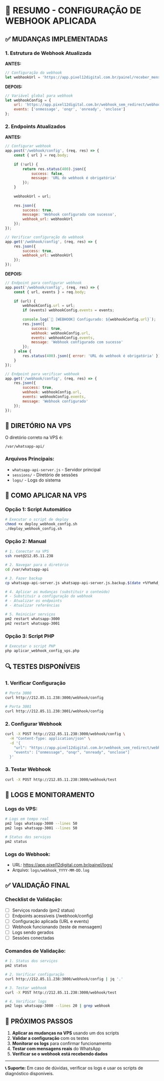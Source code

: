 # 🎯 RESUMO - CONFIGURAÇÃO DE WEBHOOK APLICADA

## ✅ **MUDANÇAS IMPLEMENTADAS**

### **1. Estrutura de Webhook Atualizada**

**ANTES:**
```javascript
// Configuração do webhook
let webhookUrl = 'https://app.pixel12digital.com.br/painel/receber_mensagem_ana_local.php';
```

**DEPOIS:**
```javascript
// Variável global para webhook
let webhookConfig = {
    url: 'https://app.pixel12digital.com.br/webhook_sem_redirect/webhook.php',
    events: ['onmessage', 'onqr', 'onready', 'onclose']
};
```

### **2. Endpoints Atualizados**

**ANTES:**
```javascript
// Configurar webhook
app.post('/webhook/config', (req, res) => {
    const { url } = req.body;
    
    if (!url) {
        return res.status(400).json({
            success: false,
            message: 'URL do webhook é obrigatória'
        });
    }
    
    webhookUrl = url;
    
    res.json({
        success: true,
        message: 'Webhook configurado com sucesso',
        webhook_url: webhookUrl
    });
});

// Verificar configuração do webhook
app.get('/webhook/config', (req, res) => {
    res.json({
        success: true,
        webhook_url: webhookUrl
    });
});
```

**DEPOIS:**
```javascript
// Endpoint para configurar webhook
app.post('/webhook/config', (req, res) => {
    const { url, events } = req.body;
    
    if (url) {
        webhookConfig.url = url;
        if (events) webhookConfig.events = events;
        
        console.log(`🔗 [WEBHOOK] Configurado: ${webhookConfig.url}`);
        res.json({
            success: true,
            webhook: webhookConfig.url,
            events: webhookConfig.events,
            message: 'Webhook configurado com sucesso'
        });
    } else {
        res.status(400).json({ error: 'URL do webhook é obrigatória' });
    }
});

// Endpoint para verificar webhook
app.get('/webhook/config', (req, res) => {
    res.json({
        success: true,
        webhook: webhookConfig.url,
        events: webhookConfig.events,
        message: 'Webhook configurado'
    });
});
```

## 🎯 **DIRETÓRIO NA VPS**

O diretório correto na VPS é:
```
/var/whatsapp-api/
```

### **Arquivos Principais:**
- `whatsapp-api-server.js` - Servidor principal
- `sessions/` - Diretório de sessões
- `logs/` - Logs do sistema

## 🚀 **COMO APLICAR NA VPS**

### **Opção 1: Script Automático**
```bash
# Executar o script de deploy
chmod +x deploy_webhook_config.sh
./deploy_webhook_config.sh
```

### **Opção 2: Manual**
```bash
# 1. Conectar na VPS
ssh root@212.85.11.238

# 2. Navegar para o diretório
cd /var/whatsapp-api

# 3. Fazer backup
cp whatsapp-api-server.js whatsapp-api-server.js.backup.$(date +%Y%m%d_%H%M%S)

# 4. Aplicar as mudanças (substituir o conteúdo)
# - Substituir a configuração do webhook
# - Atualizar os endpoints
# - Atualizar referências

# 5. Reiniciar serviços
pm2 restart whatsapp-3000
pm2 restart whatsapp-3001
```

### **Opção 3: Script PHP**
```bash
# Executar o script PHP
php aplicar_webhook_config_vps.php
```

## 🔍 **TESTES DISPONÍVEIS**

### **1. Verificar Configuração**
```bash
# Porta 3000
curl http://212.85.11.238:3000/webhook/config

# Porta 3001
curl http://212.85.11.238:3001/webhook/config
```

### **2. Configurar Webhook**
```bash
curl -X POST http://212.85.11.238:3000/webhook/config \
  -H "Content-Type: application/json" \
  -d '{
    "url": "https://app.pixel12digital.com.br/webhook_sem_redirect/webhook.php",
    "events": ["onmessage", "onqr", "onready", "onclose"]
  }'
```

### **3. Testar Webhook**
```bash
curl -X POST http://212.85.11.238:3000/webhook/test
```

## 📝 **LOGS E MONITORAMENTO**

### **Logs do VPS:**
```bash
# Logs em tempo real
pm2 logs whatsapp-3000 --lines 50
pm2 logs whatsapp-3001 --lines 50

# Status dos serviços
pm2 status
```

### **Logs do Webhook:**
- URL: https://app.pixel12digital.com.br/painel/logs/
- Arquivo: `logs/webhook_YYYY-MM-DD.log`

## ✅ **VALIDAÇÃO FINAL**

### **Checklist de Validação:**
- [ ] Serviços rodando (pm2 status)
- [ ] Endpoints acessíveis (/webhook/config)
- [ ] Configuração aplicada (URL e events)
- [ ] Webhook funcionando (teste de mensagem)
- [ ] Logs sendo gerados
- [ ] Sessões conectadas

### **Comandos de Validação:**
```bash
# 1. Status dos serviços
pm2 status

# 2. Verificar configuração
curl http://212.85.11.238:3000/webhook/config | jq '.'

# 3. Testar webhook
curl -X POST http://212.85.11.238:3000/webhook/test

# 4. Verificar logs
pm2 logs whatsapp-3000 --lines 20 | grep webhook
```

## 🎯 **PRÓXIMOS PASSOS**

1. **Aplicar as mudanças na VPS** usando um dos scripts
2. **Validar a configuração** com os testes
3. **Monitorar os logs** para confirmar funcionamento
4. **Testar com mensagens reais** do WhatsApp
5. **Verificar se o webhook está recebendo dados**

---

**📞 Suporte:** Em caso de dúvidas, verificar os logs e usar os scripts de diagnóstico disponíveis. 